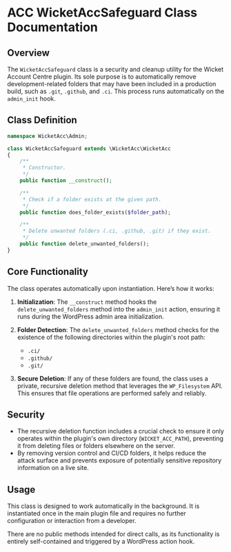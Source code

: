 # ACC WicketAccSafeguard Class Documentation

## Overview
The `WicketAccSafeguard` class is a security and cleanup utility for the Wicket Account Centre plugin. Its sole purpose is to automatically remove development-related folders that may have been included in a production build, such as `.git`, `.github`, and `.ci`. This process runs automatically on the `admin_init` hook.

## Class Definition
```php
namespace WicketAcc\Admin;

class WicketAccSafeguard extends \WicketAcc\WicketAcc
{
    /**
     * Constructor.
     */
    public function __construct();

    /**
     * Check if a folder exists at the given path.
     */
    public function does_folder_exists($folder_path);

    /**
     * Delete unwanted folders (.ci, .github, .git) if they exist.
     */
    public function delete_unwanted_folders();
}
```

## Core Functionality

The class operates automatically upon instantiation. Here’s how it works:

1.  **Initialization**: The `__construct` method hooks the `delete_unwanted_folders` method into the `admin_init` action, ensuring it runs during the WordPress admin area initialization.

2.  **Folder Detection**: The `delete_unwanted_folders` method checks for the existence of the following directories within the plugin's root path:
    - `.ci/`
    - `.github/`
    - `.git/`

3.  **Secure Deletion**: If any of these folders are found, the class uses a private, recursive deletion method that leverages the `WP_Filesystem` API. This ensures that file operations are performed safely and reliably.

## Security
- The recursive deletion function includes a crucial check to ensure it only operates within the plugin's own directory (`WICKET_ACC_PATH`), preventing it from deleting files or folders elsewhere on the server.
- By removing version control and CI/CD folders, it helps reduce the attack surface and prevents exposure of potentially sensitive repository information on a live site.

## Usage
This class is designed to work automatically in the background. It is instantiated once in the main plugin file and requires no further configuration or interaction from a developer.

There are no public methods intended for direct calls, as its functionality is entirely self-contained and triggered by a WordPress action hook.
